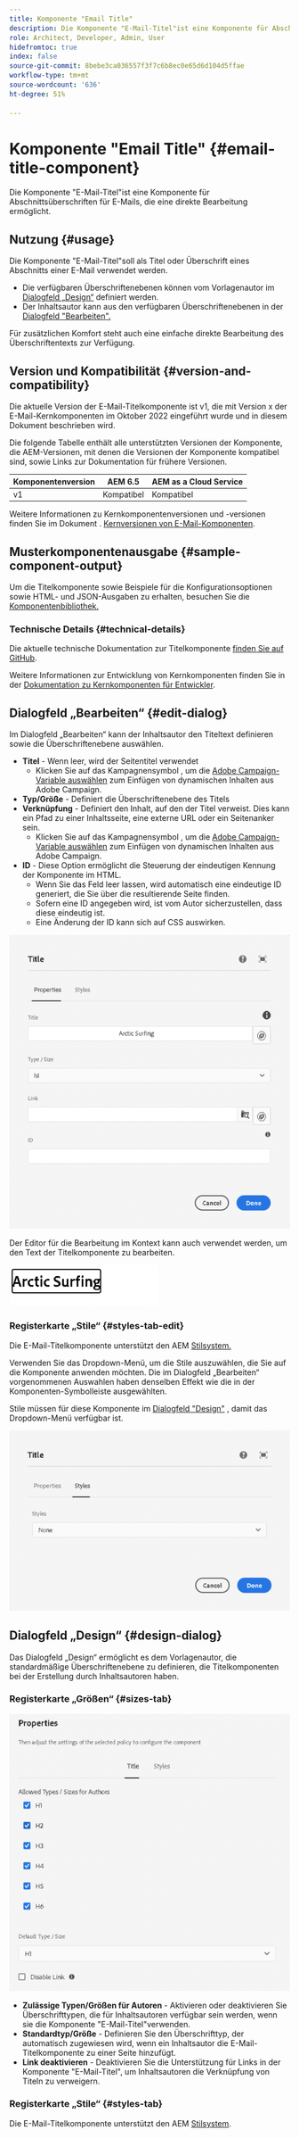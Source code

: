 ```yaml
---
title: Komponente "Email Title"
description: Die Komponente "E-Mail-Titel"ist eine Komponente für Abschnittsüberschriften für E-Mails, die eine direkte Bearbeitung ermöglicht.
role: Architect, Developer, Admin, User
hidefromtoc: true
index: false
source-git-commit: 8bebe3ca036557f3f7c6b8ec0e65d6d104d5ffae
workflow-type: tm+mt
source-wordcount: '636'
ht-degree: 51%

---
```



# Komponente &quot;Email Title&quot; {#email-title-component}

Die Komponente &quot;E-Mail-Titel&quot;ist eine Komponente für Abschnittsüberschriften für E-Mails, die eine direkte Bearbeitung ermöglicht.

## Nutzung {#usage}

Die Komponente &quot;E-Mail-Titel&quot;soll als Titel oder Überschrift eines Abschnitts einer E-Mail verwendet werden.

* Die verfügbaren Überschriftenebenen können vom Vorlagenautor im [Dialogfeld „Design“](#design-dialog) definiert werden.
* Der Inhaltsautor kann aus den verfügbaren Überschriftenebenen in der [Dialogfeld &quot;Bearbeiten&quot;.](#edit-dialog)

Für zusätzlichen Komfort steht auch eine einfache direkte Bearbeitung des Überschriftentexts zur Verfügung.

## Version und Kompatibilität {#version-and-compatibility}

Die aktuelle Version der E-Mail-Titelkomponente ist v1, die mit Version x der E-Mail-Kernkomponenten im Oktober 2022 eingeführt wurde und in diesem Dokument beschrieben wird.

Die folgende Tabelle enthält alle unterstützten Versionen der Komponente, die AEM-Versionen, mit denen die Versionen der Komponente kompatibel sind, sowie Links zur Dokumentation für frühere Versionen.

| Komponentenversion | AEM 6.5 | AEM as a Cloud Service |
|---|---|---|
| v1 | Kompatibel | Kompatibel |

Weitere Informationen zu Kernkomponentenversionen und -versionen finden Sie im Dokument . [Kernversionen von E-Mail-Komponenten](/help/versions.md).

## Musterkomponentenausgabe {#sample-component-output}

Um die Titelkomponente sowie Beispiele für die Konfigurationsoptionen sowie HTML- und JSON-Ausgaben zu erhalten, besuchen Sie die [Komponentenbibliothek.](https://adobe.com/go/aem_cmp_library_email_title)

### Technische Details {#technical-details}

Die aktuelle technische Dokumentation zur Titelkomponente [finden Sie auf GitHub](https://adobe.com/go/aem_cmp_tech_email_title_v1).

Weitere Informationen zur Entwicklung von Kernkomponenten finden Sie in der [Dokumentation zu Kernkomponenten für Entwickler](/help/developing/overview.md).

## Dialogfeld „Bearbeiten“ {#edit-dialog}

Im Dialogfeld „Bearbeiten“ kann der Inhaltsautor den Titeltext definieren sowie die Überschriftenebene auswählen.

* **Titel** - Wenn leer, wird der Seitentitel verwendet
   * Klicken Sie auf das Kampagnensymbol , um die [Adobe Campaign-Variable auswählen](/help/email/campaign-variables.md) zum Einfügen von dynamischen Inhalten aus Adobe Campaign.
* **Typ/Größe** - Definiert die Überschriftenebene des Titels
* **Verknüpfung** - Definiert den Inhalt, auf den der Titel verweist. Dies kann ein Pfad zu einer Inhaltsseite, eine externe URL oder ein Seitenanker sein.
   * Klicken Sie auf das Kampagnensymbol , um die [Adobe Campaign-Variable auswählen](/help/email/campaign-variables.md) zum Einfügen von dynamischen Inhalten aus Adobe Campaign.
* **ID** - Diese Option ermöglicht die Steuerung der eindeutigen Kennung der Komponente im HTML.
   * Wenn Sie das Feld leer lassen, wird automatisch eine eindeutige ID generiert, die Sie über die resultierende Seite finden.
   * Sofern eine ID angegeben wird, ist vom Autor sicherzustellen, dass diese eindeutig ist.
   * Eine Änderung der ID kann sich auf CSS auswirken.

![Dialogfeld &quot;Bearbeiten&quot;der E-Mail-Titelkomponente](/help/email/assets/email-title-edit.png)

Der Editor für die Bearbeitung im Kontext kann auch verwendet werden, um den Text der Titelkomponente zu bearbeiten.

![Bearbeitung im Kontext der Komponente &quot;E-Mail-Titel&quot;](/help/email/assets/email-title-edit-inline.png)

### Registerkarte „Stile“ {#styles-tab-edit}

Die E-Mail-Titelkomponente unterstützt den AEM [Stilsystem.](/help/get-started/authoring.md#component-styling)

Verwenden Sie das Dropdown-Menü, um die Stile auszuwählen, die Sie auf die Komponente anwenden möchten. Die im Dialogfeld „Bearbeiten“ vorgenommenen Auswahlen haben denselben Effekt wie die in der Komponenten-Symbolleiste ausgewählten.

Stile müssen für diese Komponente im [Dialogfeld &quot;Design&quot;](#design-dialog) , damit das Dropdown-Menü verfügbar ist.

![Registerkarte „Arten“ im Dialogfeld „Bearbeiten“ der Titelkomponente](/help/email/assets/email-title-edit-styles.png)

## Dialogfeld „Design“ {#design-dialog}

Das Dialogfeld „Design“ ermöglicht es dem Vorlagenautor, die standardmäßige Überschriftenebene zu definieren, die Titelkomponenten bei der Erstellung durch Inhaltsautoren haben.

### Registerkarte „Größen“ {#sizes-tab}

![Dialogfeld „Design“ der Titelkomponente](/help/email/assets/email-title-design.png)

* **Zulässige Typen/Größen für Autoren** - Aktivieren oder deaktivieren Sie Überschrifttypen, die für Inhaltsautoren verfügbar sein werden, wenn sie die Komponente &quot;E-Mail-Titel&quot;verwenden.
* **Standardtyp/Größe** - Definieren Sie den Überschrifttyp, der automatisch zugewiesen wird, wenn ein Inhaltsautor die E-Mail-Titelkomponente zu einer Seite hinzufügt.
* **Link deaktivieren** - Deaktivieren Sie die Unterstützung für Links in der Komponente &quot;E-Mail-Titel&quot;, um Inhaltsautoren die Verknüpfung von Titeln zu verweigern.

### Registerkarte „Stile“ {#styles-tab}

Die E-Mail-Titelkomponente unterstützt den AEM [Stilsystem](/help/get-started/authoring.md#component-styling).
